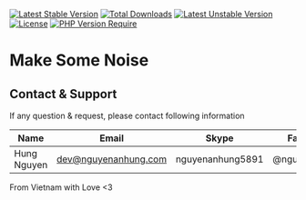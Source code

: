 [![Latest Stable Version](http://poser.pugx.org/tramtro/make-some-noise/v)](https://packagist.org/packages/tramtro/make-some-noise) [![Total Downloads](http://poser.pugx.org/tramtro/make-some-noise/downloads)](https://packagist.org/packages/tramtro/make-some-noise) [![Latest Unstable Version](http://poser.pugx.org/tramtro/make-some-noise/v/unstable)](https://packagist.org/packages/tramtro/make-some-noise) [![License](http://poser.pugx.org/tramtro/make-some-noise/license)](https://packagist.org/packages/tramtro/make-some-noise) [![PHP Version Require](http://poser.pugx.org/tramtro/make-some-noise/require/php)](https://packagist.org/packages/tramtro/make-some-noise)

# Make Some Noise

## Contact & Support

If any question & request, please contact following information

| Name        | Email                | Skype            | Facebook      |
|-------------|----------------------|------------------|---------------|
| Hung Nguyen | dev@nguyenanhung.com | nguyenanhung5891 | @nguyenanhung |

From Vietnam with Love <3

